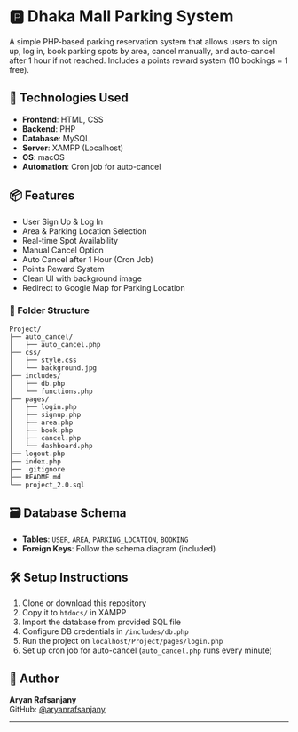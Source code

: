 # 🅿️ Dhaka Mall Parking System

A simple PHP-based parking reservation system that allows users to sign up, log in, book parking spots by area, cancel manually, and auto-cancel after 1 hour if not reached. Includes a points reward system (10 bookings = 1 free).

## 🔧 Technologies Used

- **Frontend**: HTML, CSS
- **Backend**: PHP
- **Database**: MySQL
- **Server**: XAMPP (Localhost)
- **OS**: macOS
- **Automation**: Cron job for auto-cancel

## 📦 Features

- User Sign Up & Log In
- Area & Parking Location Selection
- Real-time Spot Availability
- Manual Cancel Option
- Auto Cancel after 1 Hour (Cron Job)
- Points Reward System
- Clean UI with background image
- Redirect to Google Map for Parking Location

### 📁 Folder Structure

```
Project/
├── auto_cancel/
│   ├── auto_cancel.php
├── css/
│   ├── style.css
│   └── background.jpg
├── includes/
│   ├── db.php
│   └── functions.php
├── pages/
│   ├── login.php
│   ├── signup.php
│   ├── area.php
│   ├── book.php
│   ├── cancel.php
│   └── dashboard.php
├── logout.php
├── index.php
├── .gitignore
├── README.md
└── project_2.0.sql
```




## 🗃️ Database Schema

- **Tables**: `USER`, `AREA`, `PARKING_LOCATION`, `BOOKING`
- **Foreign Keys**: Follow the schema diagram (included)

## 🛠 Setup Instructions

1. Clone or download this repository
2. Copy it to `htdocs/` in XAMPP
3. Import the database from provided SQL file
4. Configure DB credentials in `/includes/db.php`
5. Run the project on `localhost/Project/pages/login.php`
6. Set up cron job for auto-cancel (`auto_cancel.php` runs every minute)

## 📝 Author

**Aryan Rafsanjany**  
GitHub: [@aryanrafsanjany](https://github.com/aryanrafsanjany)

---

